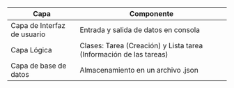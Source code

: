 | Capa                        | Componente                                                         |
| --------------------------- | ------------------------------------------------------------------ |
| Capa de Interfaz de usuario | Entrada y salida de datos en consola                               |
| Capa Lógica                 | Clases: Tarea (Creación) y Lista tarea (Información de las tareas) |
| Capa de base de datos       | Almacenamiento en un archivo .json                                 |
